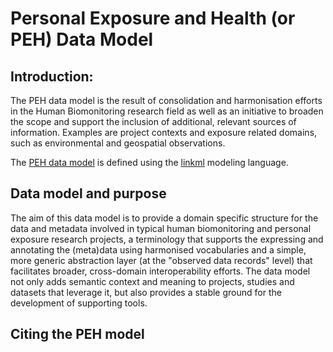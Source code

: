 # Personal Exposure and Health (or PEH) Data Model

## Introduction:
The PEH data model is the result of consolidation and harmonisation efforts in the Human Biomonitoring research field as well as an initiative to broaden the scope and support the inclusion of additional, relevant sources of information. Examples are project contexts and exposure related domains, such as environmental and geospatial observations.

The [PEH data model](https://github.com/eu-parc/parco-hbm/tree/main/linkml/schema) is defined using the [linkml](https://linkml.io/) modeling language.

## Data model and purpose
The aim of this data model is to provide a domain specific structure for the data and metadata involved in typical human biomonitoring and personal exposure research projects, a terminology that supports the expressing and annotating the (meta)data using harmonised vocabularies and a simple, more generic abstraction layer (at the "observed data records" level) that facilitates broader, cross-domain interoperability efforts.
The data model not only adds semantic context and meaning to projects, studies and datasets that leverage it, but also provides a stable ground for the development of supporting tools.

## Citing the PEH model
